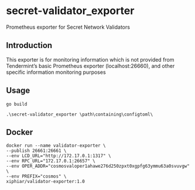 # secret-validator_exporter
Prometheus exporter for Secret Network Validators


## Introduction
This exporter is for monitoring information which is not provided from Tendermint’s basic Prometheus exporter (localhost:26660), and other specific information monitoring purposes

## Usage

`go build`

`.\secret-validator_exporter \path\containing\configtoml\`

## Docker
```
docker run --name validator-exporter \
--publish 26661:26661 \
--env LCD_URL="http://172.17.0.1:1317" \
--env RPC_URL="172.17.0.1:26657" \
--env OPER_ADDR="cosmosvaloper1ahawe276d250zpxt0xgpfg63ymmu63a0svuvgw" \
--env PREFIX="cosmos" \
xiphiar/validator-exporter:1.0
```
